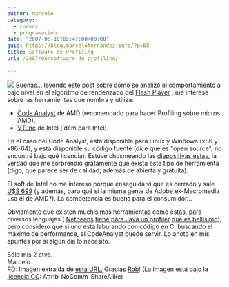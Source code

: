 ```yaml
---
author: Marcelo
category:
  - codear
  - programación
date: "2007-06-15T02:47:00+00:00"
guid: https://blog.marcelofernandez.info/?p=68
title: Software de Profiling
url: /2007/06/software-de-profiling/

---
```

[![](http://3.bp.blogspot.com/_nDZ247g0qSM/RnIFQac5XBI/AAAAAAAAAHA/XRvuM30mwPE/s320/101300834_945328f91e.jpg)](http://3.bp.blogspot.com/_nDZ247g0qSM/RnIFQac5XBI/AAAAAAAAAHA/XRvuM30mwPE/s1600-h/101300834_945328f91e.jpg) Buenas... leyendo [este post](http://www.kaourantin.net/2007/02/limits-of-software-rendering.html) sobre cómo se analizó el comportamiento a bajo nivel en el algoritmo de renderizado del [Flash Player](http://www.adobe.com/products/flash/about/) , me interesé sobre las herramientas que nombra y utiliza:  

- [Code Analyst](http://developer.amd.com/calinux.jsp) de AMD (recomendado para hacer Profiling sobre micros AMD).
- [VTune](http://www.intel.com/cd/software/products/asmo-na/eng/vtune/239144.htm) de Intel (ídem para Intel).  

En el caso del Code Analyst, está disponible para Linux y Windows (x86 y x86-64), y está disponible su código fuente (dice que es "open source", no encontré bajo qué licencia). Estuve chusmeando las [diapositivas estas](http://developer.amd.com/assets/Linux_Summit_PJD_2007_v2.pdf), la verdad que me sorprendió gratamente que exista este tipo de herramienta (digo, que parece ser de calidad, además de abierta y gratuita).

El soft de Intel no me interesó porque enseguida vi que es cerrado y sale [U$S 699](http://www.intel.com/cd/software/products/asmo-na/eng/download/locations/index.htm#vtune) (y además, para qué si la misma gente de Adobe ex-Macromedia usa el de AMD?). La competencia es buena para el consumidor...

Obviamente que existen muchísimas herramientas como éstas, para diversos lenguajes ( [Netbeans](http://www.netbeans.org/) [tiene para Java un profiler](http://profiler.netbeans.org/) [que es bellísimo](http://profiler.netbeans.org/screenshots.html)), pero considero que si uno está laburando con código en C, buscando el máximo de performance, el CodeAnalyst puede servir. Lo anoto en mis apuntes por si algún día lo necesito.

Sólo mis 2 ctvs.  
Marcelo  
PD: Imagen extraída de [esta URL.](http://flickr.com/photos/rob20/101300834/) Gracias [Rob](http://flickr.com/photos/rob20/)! (La imagen está bajo la [licencia CC](http://creativecommons.org/): Attrib-NoComm-ShareAlike)  
